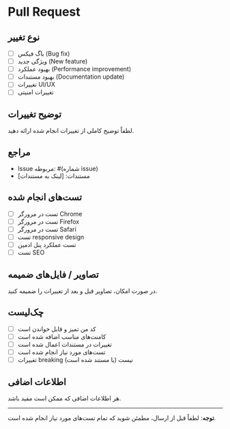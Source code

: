 # Pull Request

## نوع تغییر
- [ ] باگ فیکس (Bug fix)
- [ ] ویژگی جدید (New feature)
- [ ] بهبود عملکرد (Performance improvement)
- [ ] بهبود مستندات (Documentation update)
- [ ] تغییرات UI/UX
- [ ] تغییرات امنیتی

## توضیح تغییرات
لطفاً توضیح کاملی از تغییرات انجام شده ارائه دهید.

## مراجع
- Issue مربوطه: #(شماره issue)
- مستندات: [لینک به مستندات]

## تست‌های انجام شده
- [ ] تست در مرورگر Chrome
- [ ] تست در مرورگر Firefox
- [ ] تست در مرورگر Safari
- [ ] تست responsive design
- [ ] تست عملکرد پنل ادمین
- [ ] تست SEO

## تصاویر / فایل‌های ضمیمه
در صورت امکان، تصاویر قبل و بعد از تغییرات را ضمیمه کنید.

## چک‌لیست
- [ ] کد من تمیز و قابل خواندن است
- [ ] کامنت‌های مناسب اضافه شده است
- [ ] تغییرات در مستندات اعمال شده است
- [ ] تست‌های مورد نیاز انجام شده است
- [ ] تغییرات breaking نیست (یا مستند شده است)

## اطلاعات اضافی
هر اطلاعات اضافی که ممکن است مفید باشد.

---

**توجه**: لطفاً قبل از ارسال، مطمئن شوید که تمام تست‌های مورد نیاز انجام شده است.
